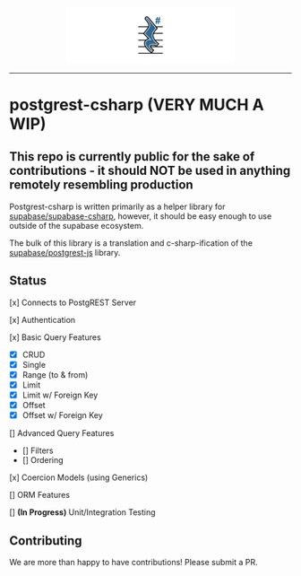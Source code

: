 <p align="center">
<img width="300" src=".github/postgrest-csharp.png"/>
</p>

---

# postgrest-csharp (**VERY MUCH A WIP**)

## This repo is currently public for the sake of contributions - it should NOT be used in anything remotely resembling production

Postgrest-csharp is written primarily as a helper library for [supabase/supabase-csharp](https://github.com/supabase/supabase-csharp), however, it should be easy enough to use outside of the supabase ecosystem.

The bulk of this library is a translation and c-sharp-ification of the [supabase/postgrest-js](https://github.com/supabase/postgrest-js) library.

## Status

[x] Connects to PostgREST Server

[x] Authentication

[x] Basic Query Features

- [x] CRUD
- [x] Single
- [x] Range (to & from)
- [x] Limit
- [x] Limit w/ Foreign Key
- [x] Offset
- [x] Offset w/ Foreign Key

[] Advanced Query Features

- [] Filters
- [] Ordering

[x] Coercion Models (using Generics)

[] ORM Features

[] **(In Progress)** Unit/Integration Testing

## Contributing

We are more than happy to have contributions! Please submit a PR.

